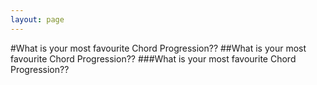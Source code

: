 ```yaml
---
layout: page
---
```



#What is your most favourite Chord Progression??
##What is your most favourite Chord Progression??
###What is your most favourite Chord Progression??
